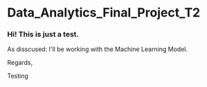 # Data_Analytics_Final_Project_T2

### Hi! This is just a test.
As disscused: I'll be working with the Machine Learning Model.

Regards,

Testing

